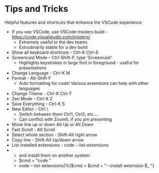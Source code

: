 # Tips and Tricks

Helpful features and shortcuts that enhance the VSCode experience

- If you use VSCode, use VSCode Insiders build - https://code.visualstudio.com/insiders/
  - Extremely useful to the dev teams
  - Extrodinarily stable for a dev build
- Show all keyboard shortcuts - Ctrl-K Ctrl-S
- Screencast Mode – Ctrl-Shift-P, type ‘Screencast’
  - Highlights keystrokes in large font in foreground - useful for presentations
- Change Language - Ctrl-K M
- Format - Alt-Shift-F
  - Auto formatting for code!  Various extensions can help with other languages
- Change Theme - Ctrl-K Ctrl-T
- Zen Mode - Ctrl-K Z
- Save Everything - Ctrl-K S
- New Editor - Ctrl \
  - Switch between them Ctrl1, Ctrl2, etc….
  - Can conflict with ZoomIt, if you are presenting
- Move line up or down Alt Up or Alt Down
- Fast Scroll  - Alt Scroll
- Select whole section - Shift-Alt right arrow
- Copy line - Shift-Alt Up/down arrow
- List installed extensions - code --list-extensions
-  - and install them on another system:
   -  $cmd = "code "
   -  code --list-extensions|%{$cmd = $cmd + "--install-extension $_ "}
